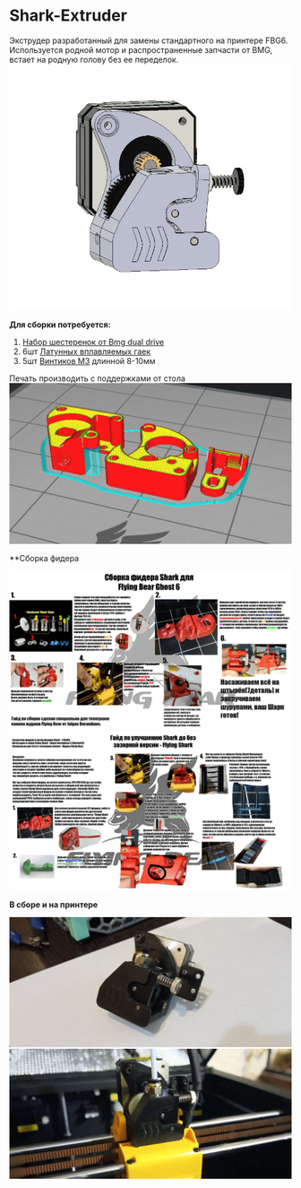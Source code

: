 # Shark-Extruder
Экструдер разработанный для замены стандартного на принтере FBG6. 
Используется родной мотор и распространенные запчасти от BMG, встает на родную голову без ее переделок.
![вид](https://github.com/Chiffa-C3/Shark-Extruder/blob/main/PIC/front.JPG)

**Для сборки потребуется:** 
1) [Набор шестеренок от Bmg dual drive](https://aliexpress.ru/item/1005003334389217.html)
2) 6шт [Латунных вплавляемых гаек](https://alii.pub/6iec1k)
3) 5шт [Винтиков М3](https://aliexpress.ru/item/32810872544.html) длинной 8-10мм 

Печать производить с поддержками от стола
![cura](https://github.com/Chiffa-C3/Shark-Extruder/blob/main/PIC/cura.JPG)

**Сборка фидера

![1](https://github.com/Chiffa-C3/Shark-Extruder/blob/main/PIC/build_Shark.jpg)
![2](https://github.com/Chiffa-C3/Shark-Extruder/blob/main/PIC/build_Flying_Shark.jpeg)


**В сборе и на принтере**

![compl](https://github.com/Chiffa-C3/Shark-Extruder/blob/main/PIC/compl.jpeg)
![on_p](https://github.com/Chiffa-C3/Shark-Extruder/blob/main/PIC/on_printer.jpg)